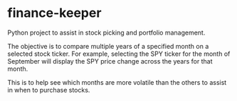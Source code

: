 # finance-keeper
Python project to assist in stock picking and portfolio management.

The objective is to compare multiple years of a specified month on a selected stock ticker.
For example, selecting the SPY ticker for the month of September will display the SPY price change across the years for that month.

This is to help see which months are more volatile than the others to assist in when to purchase stocks.
